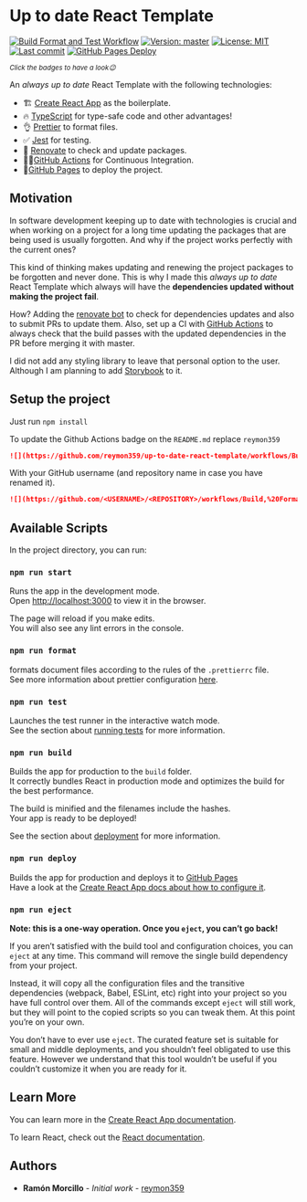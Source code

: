 # Up to date React Template 

[![Build Format and Test Workflow](https://github.com/reymon359/up-to-date-react-template/workflows/Build,%20Format%20and%20Test/badge.svg)](https://github.com/reymon359/up-to-date-react-template/actions?query=workflow%3A%22Build%2C+Format+and+Test%22) 
[![Version: master](https://img.shields.io/github/package-json/v/reymon359/up-to-date-react-template?logo=github)](https://github.com/reymon359/up-to-date-react-template/blob/6b31aad56eae7065e68d38bae9ffbe53db556f6f/package.json#L6)
[![License: MIT](https://img.shields.io/github/license/reymon359/up-to-date-react-template?color=blue&logo=github)](https://github.com/reymon359/up-to-date-react-template/blob/master/LICENSE) 
[![Last commit](https://img.shields.io/github/last-commit/reymon359/up-to-date-react-template?logo=github)](https://github.com/reymon359/up-to-date-react-template/commits/master) 
[![GitHub Pages Deploy](https://img.shields.io/github/deployments/reymon359/up-to-date-react-template/github-pages?label=deploy&logo=github)](https://github.com/reymon359/up-to-date-react-template/deployments)

<sub>_Click the badges to have a look😉_<sub>

An _always up to date_ React Template with the following technologies:

- 🏗 [Create React App](https://create-react-app.dev/) as the boilerplate.
- 🔥 [TypeScript](https://www.typescriptlang.org/) for type-safe code and other advantages!
- 👌 [Prettier](https://prettier.io/) to format files.
- ✅ [Jest](https://jestjs.io/) for testing.
- 🤖 [Renovate](https://renovate.whitesourcesoftware.com/) to check and update packages.
- 👷‍♂️[GitHub Actions](https://github.com/features/actions) for Continuous Integration.
- 🚀[GitHub Pages](https://pages.github.com/) to deploy the project.

## Motivation

In software development keeping up to date with technologies is crucial and when working on a project for a long time updating the packages that are being used is usually forgotten. And why if the project works perfectly with the current ones? 

This kind of thinking makes updating and renewing the project packages to be forgotten and never done. This is why I made this _always up to date_ React Template which always will have the **dependencies updated without making the project fail**.

How? Adding the [renovate bot](https://github.com/renovatebot) to check for dependencies updates and also to submit PRs to update them. Also, set up a CI with [GitHub Actions](https://github.com/features/actions) to always check that the build passes with the updated dependencies in the PR before merging it with master.

I did not add any styling library to leave that personal option to the user. Although I am planning to add [Storybook](https://storybook.js.org/) to it.

## Setup the project

Just run `npm install`

To update the Github Actions badge on the `README.md` replace `reymon359`

```md
![](https://github.com/reymon359/up-to-date-react-template/workflows/Build,%20Format%20and%20Test/badge.svg)
```

With your GitHub username (and repository name in case you have renamed it).

```md
![](https://github.com/<USERNAME>/<REPOSITORY>/workflows/Build,%20Format%20and%20Test/badge.svg)
```


## Available Scripts

In the project directory, you can run:

### `npm run start`

Runs the app in the development mode.<br />
Open [http://localhost:3000](http://localhost:3000) to view it in the browser.

The page will reload if you make edits.<br />
You will also see any lint errors in the console.

### `npm run format`

formats document files according to the rules of the `.prettierrc` file.<br />
See more information about prettier configuration [here](https://prettier.io/docs/en/configuration.html).

### `npm run test`

Launches the test runner in the interactive watch mode.<br />
See the section about [running tests](https://facebook.github.io/create-react-app/docs/running-tests) for more information.

### `npm run build`

Builds the app for production to the `build` folder.<br />
It correctly bundles React in production mode and optimizes the build for the best performance.

The build is minified and the filenames include the hashes.<br />
Your app is ready to be deployed!

See the section about [deployment](https://facebook.github.io/create-react-app/docs/deployment) for more information.

### `npm run deploy`

Builds the app for production and deploys it to [GitHub Pages](https://pages.github.com/) <br />
Have a look at the [Create React App docs about how to configure it](https://create-react-app.dev/docs/deployment/#github-pages).

### `npm run eject`

**Note: this is a one-way operation. Once you `eject`, you can’t go back!**

If you aren’t satisfied with the build tool and configuration choices, you can `eject` at any time. This command will remove the single build dependency from your project.

Instead, it will copy all the configuration files and the transitive dependencies (webpack, Babel, ESLint, etc) right into your project so you have full control over them. All of the commands except `eject` will still work, but they will point to the copied scripts so you can tweak them. At this point you’re on your own.

You don’t have to ever use `eject`. The curated feature set is suitable for small and middle deployments, and you shouldn’t feel obligated to use this feature. However we understand that this tool wouldn’t be useful if you couldn’t customize it when you are ready for it.

## Learn More

You can learn more in the [Create React App documentation](https://facebook.github.io/create-react-app/docs/getting-started).

To learn React, check out the [React documentation](https://reactjs.org/).

## Authors

- **Ramón Morcillo** - _Initial work_ - [reymon359](https://github.com/reymon359)
